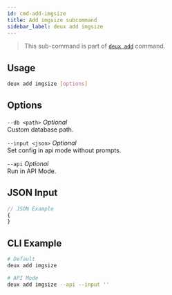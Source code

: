 ```yaml
---
id: cmd-add-imgsize
title: Add imgsize subcommand
sidebar_label: deux add imgsize
---
```


> This sub-command is part of [`deux add`](cmd-add.html) command.

## Usage
```bash
deux add imgsize [options]
```

## Options
`--db <path>` *Optional*  
Custom database path.

`--input <json>` *Optional*  
Set config in api mode without prompts.

`--api` *Optional*  
Run in API Mode.

## JSON Input
```javascript 
// JSON Example
{
}
```

## CLI Example
```bash
# Default
deux add imgsize

# API Mode
deux add imgsize --api --input ''
```
